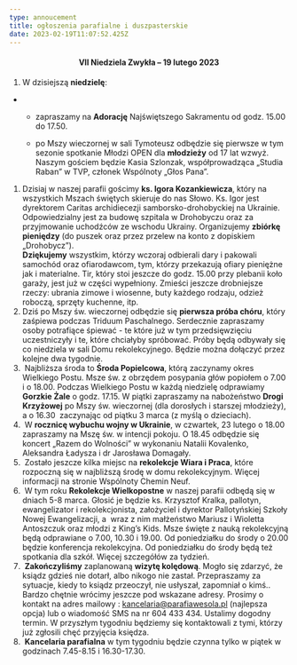 ```yaml
---
type: annoucement
title: ogłoszenia parafialne i duszpasterskie
date: 2023-02-19T11:07:52.425Z
---
```

<!--StartFragment--><h4 style="text-align:center;">VII Niedziela Zwykła – 19 lutego 2023</h4>

1. W dzisiejszą **niedzielę**:

* * zapraszamy na **Adorację** Najświętszego Sakramentu od godz. 15.00 do 17.50.

  * po Mszy wieczornej w sali Tymoteusz odbędzie się pierwsze w tym sezonie spotkanie Młodzi OPEN dla **młodzieży** od 17 lat wzwyż. Naszym gościem będzie Kasia Szlonzak, współprowadząca „Studia Raban” w TVP, członek Wspólnoty „Głos Pana”.

1. Dzisiaj w naszej parafii gościmy **ks. Igora Kozankiewicza**, który na wszystkich Mszach świętych skieruje do nas Słowo. Ks. Igor jest dyrektorem Caritas archidiecezji samborsko-drohobyckiej na Ukrainie. Odpowiedzialny jest za budowę szpitala w Drohobyczu oraz za przyjmowanie uchodźców ze wschodu Ukrainy. Organizujemy **zbiórkę  pieniędzy** (do puszek oraz przez przelew na konto z dopiskiem „Drohobycz”).\
   **Dziękujemy** wszystkim, którzy wczoraj odbierali dary i pakowali samochód oraz ofiarodawcom, tym, którzy przekazują ofiary pieniężne jak i materialne. Tir, który stoi jeszcze do godz. 15.00 przy plebanii koło garaży, jest już w części wypełniony. Zmieści jeszcze drobniejsze rzeczy: ubrania zimowe i wiosenne, buty każdego rodzaju, odzież roboczą, sprzęty kuchenne, itp.
2. Dziś po Mszy św. wieczornej odbędzie się **pierwsza próba chóru**, który zaśpiewa podczas Triduum Paschalnego. Serdecznie zapraszamy osoby potrafiące śpiewać - te które już w tym przedsięwzięciu uczestniczyły i te, które chciałyby spróbować. Próby będą odbywały się co niedziela w sali Domu rekolekcyjnego. Będzie można dołączyć przez kolejne dwa tygodnie.
3.  Najbliższa środa to **Środa Popielcowa**, którą zaczynamy okres Wielkiego Postu. Msze św. z obrzędem posypania głów popiołem o 7.00 i o 18.00. Podczas Wielkiego Postu w każdą niedzielę odprawiamy **Gorzkie Żale** o godz. 17.15. W piątki zapraszamy na nabożeństwo **Drogi Krzyżowej** po Mszy św. wieczornej (dla dorosłych i starszej młodzieży), a o 16.30  zaczynając od piątku 3 marca (z myślą o dzieciach).
4.  W **rocznicę wybuchu wojny w Ukrainie**, w czwartek, 23 lutego o 18.00 zapraszamy na Mszę św. w intencji pokoju. O 18.45 odbędzie się koncert „Razem do Wolności” w wykonaniu Natalii Kovalenko, Aleksandra Ładysza i dr Jarosława Domagały.
5.  Zostało jeszcze kilka miejsc na **rekolekcje Wiara i Praca**, które rozpoczną się w najbliższą środę w domu rekolekcyjnym. Więcej informacji na stronie Wspólnoty Chemin Neuf.
6.  W tym roku **Rekolekcje Wielkopostne** w naszej parafii odbędą się w dniach 5-8 marca. Głosić je będzie ks. Krzysztof Kralka, pallotyn, ewangelizator i rekolekcjonista, założyciel i dyrektor Pallotyńskiej Szkoły Nowej Ewangelizacji, a  wraz z nim małżeństwo Mariusz i Wioletta Antoszczuk oraz młodzi z King’s Kids. Msze święte z nauką rekolekcyjną będą odprawiane o 7.00, 10.30 i 19.00. Od poniedziałku do środy o 20.00 będzie konferencja rekolekcyjna. Od poniedziałku do środy będą też spotkania dla szkół. Więcej szczegółów za tydzień.
7.  **Zakończyliśmy** zaplanowaną **wizytę kolędową**. Mogło się zdarzyć, że ksiądz gdzieś nie dotarł, albo nikogo nie zastał. Przepraszamy za sytuacje, kiedy to ksiądz przeoczył, nie usłyszał, zapomniał o kimś.. Bardzo chętnie wrócimy jeszcze pod wskazane adresy. Prosimy o kontakt na adres mailowy : [kancelaria@parafiawesola.pl](mailto:kancelaria@parafiawesola.pl) (najlepsza opcja) lub o wiadomość SMS na nr 604 433 434. Ustalimy dogodny termin. W przyszłym tygodniu będziemy się kontaktowali z tymi, którzy już zgłosili chęć przyjęcia księdza.
8.  **Kancelaria parafialna** w tym tygodniu będzie czynna tylko w piątek w godzinach 7.45-8.15 i 16.30-17.30.

<!--EndFragment-->